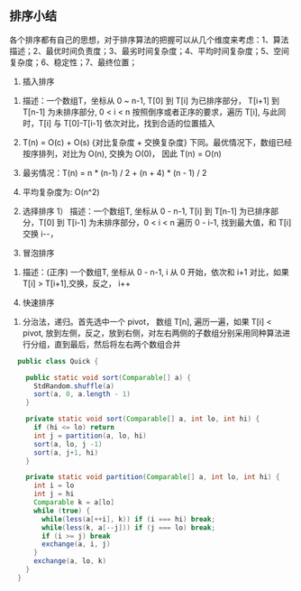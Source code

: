 
## 排序小结
各个排序都有自己的思想，对于排序算法的把握可以从几个维度来考虑：1、算法描述；2、最优时间负责度；3、最劣时间复杂度；4、平均时间复杂度；5、空间复杂度；6、稳定性；7、最终位置；

1. 插入排序
  1) 描述：一个数组T，坐标从 0 ~ n-1, T[0] 到 T[i] 为已排序部分， T[i+1] 到 T[n-1] 为未排序部分,  0 < i < n
  按照倒序或者正序的要求，遍历 T[i], 与此同时，T[i] 与 T[0]-T[i-1] 依次对比，找到合适的位置插入

  2) T(n) = O(c) + O(s) {对比复杂度 + 交换复杂度} 下同。最优情况下，数组已经按序排列，对比为 O(n), 交换为 O(0)， 因此 T(n) = O(n) 

  3) 最劣情况：T(n) = n * (n-1) / 2 + (n + 4) * (n - 1) / 2

  4) 平均复杂度为: O(n^2)

2. 选择排序
  1） 描述：一个数组T, 坐标从 0 - n-1, T[i] 到 T[n-1] 为已排序部分，T[0] 到 T[i-1] 为未排序部分，0 < i < n
  遍历 0 - i-1, 找到最大值，和 T[i] 交换 i--，

3. 冒泡排序
  1) 描述：(正序) 一个数组T, 坐标从 0 - n-1, i 从 0 开始，依次和 i+1 对比，如果 T[i] > T[i+1],交换，反之， i++

4. 快速排序
  1) 分治法，递归。首先选中一个 pivot， 数组 T[n], 遍历一遍，如果 T[i] < pivot, 放到左侧，反之，放到右侧，对左右两侧的子数组分别采用同种算法进行分组，直到最后，然后将左右两个数组合并

  ```java
    public class Quick {

      public static void sort(Comparable[] a) {
        StdRandom.shuffle(a)
        sort(a, 0, a.length - 1)
      }

      private static void sort(Comparable[] a, int lo, int hi) {
        if (hi <= lo) return
        int j = partition(a, lo, hi)
        sort(a, lo, j -1)
        sort(a, j+1, hi)
      }

      private static void partition(Comparable[] a, int lo, int hi) {
        int i = lo
        int j = hi
        Comparable k = a[lo]
        while (true) {
          while(less(a[++i], k)) if (i === hi) break;
          while(less(k, a[--j])) if (j === lo) break;
          if (i >= j) break
          exchange(a, i, j)
        }
        exchange(a, lo, k)
      }
    }
  ```